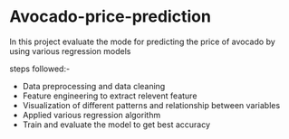 # Avocado-price-prediction
In this project evaluate the mode for predicting  the price of avocado by using various regression models


steps followed:-
  - Data preprocessing and data cleaning
  - Feature engineering to extract relevent feature
  - Visualization of different patterns and relationship between variables
  - Applied various regression algorithm
  - Train and evaluate the model to get best accuracy
